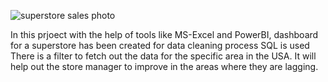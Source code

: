 ![superstore sales photo](https://github.com/user-attachments/assets/126bdac5-bb30-415b-a2ca-85b044c7542f)

In this prjoect with the help of tools like MS-Excel and PowerBI, dashboard for a superstore has been created
for data cleaning process SQL is used 
There is a filter to fetch out the data for the specific area in the USA.
It will help out the store manager to improve in the areas where they are lagging.

